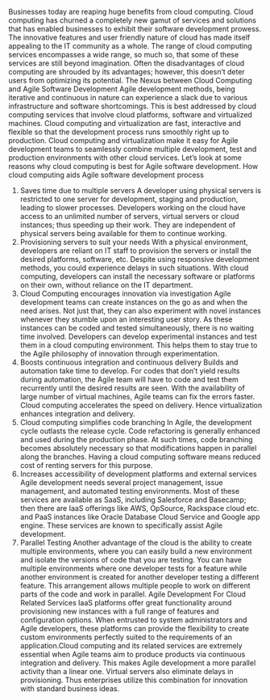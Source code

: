 Businesses today are reaping huge benefits from cloud computing. 
Cloud computing has churned a completely new gamut of services and solutions that has enabled businesses to exhibit their software development prowess. The innovative features and user friendly nature of cloud has made itself appealing to the IT community as a whole. The range of cloud computing services encompasses a wide range, so much so, that some of these services are still beyond imagination. Often the disadvantages of cloud computing are shrouded by its advantages; however, this doesn’t deter users from optimizing its potential.
The Nexus between Cloud Computing and Agile Software Development
Agile development methods, being iterative and continuous in nature can experience a slack due to various infrastructure and software shortcomings. This is best addressed by cloud computing services that involve cloud platforms, software and virtualized machines. Cloud computing and virtualization are fast, interactive and flexible so that the development process runs smoothly right up to production.
Cloud computing and virtualization make it easy for Agile development teams to seamlessly combine multiple development, test and production environments with other cloud services. Let’s look at some reasons why cloud computing is best for Agile software development.
How cloud computing aids Agile software development process
1. Saves time due to multiple servers
A developer using physical servers is restricted to one server for development, staging and production, leading to slower processes. Developers working on the cloud have access to an unlimited number of servers, virtual servers or cloud instances; thus speeding up their work. They are independent of physical servers being available for them to continue working.
2. Provisioning servers to suit your needs
With a physical environment, developers are reliant on IT staff to provision the servers or install the desired platforms, software, etc. Despite using responsive development methods, you could experience delays in such situations. With cloud computing, developers can install the necessary software or platforms on their own, without reliance on the IT department.
3. Cloud Computing encourages innovation via investigation
Agile development teams can create instances on the go as and when the need arises. Not just that, they can also experiment with novel instances whenever they stumble upon an interesting user story. As these instances can be coded and tested simultaneously, there is no waiting time involved. Developers can develop experimental instances and test them in a cloud computing environment. This helps them to stay true to the Agile philosophy of innovation through experimentation.
4. Boosts continuous integration and continuous delivery
Builds and automation take time to develop. For codes that don’t yield results during automation, the Agile team will have to code and test them recurrently until the desired results are seen. With the availability of large number of virtual machines, Agile teams can fix the errors faster. Cloud computing accelerates the speed on delivery. Hence virtualization enhances integration and delivery.
5. Cloud computing simplifies code branching
In Agile, the development cycle outlasts the release cycle. Code refactoring is generally enhanced and used during the production phase. At such times, code branching becomes absolutely necessary so that modifications happen in parallel along the branches. Having a cloud computing software means reduced cost of renting servers for this purpose.
6. Increases accessibility of development platforms and external services
Agile development needs several project management, issue management, and automated testing environments. Most of these services are available as SaaS, including Salesforce and Basecamp; then there are IaaS offerings like AWS, OpSource, Rackspace cloud etc. and PaaS instances like Oracle Database Cloud Service and Google app engine. These services are known to specifically assist Agile development.
7. Parallel Testing
Another advantage of the cloud is the ability to create multiple environments, where you can easily build a new environment and isolate the versions of code that you are testing. You can have multiple environments where one developer tests for a feature while another environment is created for another developer testing a different feature. This arrangement allows multiple people to work on different parts of the code and work in parallel.
Agile Development For Cloud Related Services
IaaS platforms offer great functionality around provisioning new instances with a full range of features and configuration options. When entrusted to system administrators and Agile developers, these platforms can provide the flexibility to create custom environments perfectly suited to the requirements of an application.Cloud computing and its related services are extremely essential when Agile teams aim to produce products via continuous integration and delivery. This makes Agile development a more parallel activity than a linear one. Virtual servers also eliminate delays in provisioning. Thus enterprises utilize this combination for innovation with standard business ideas.